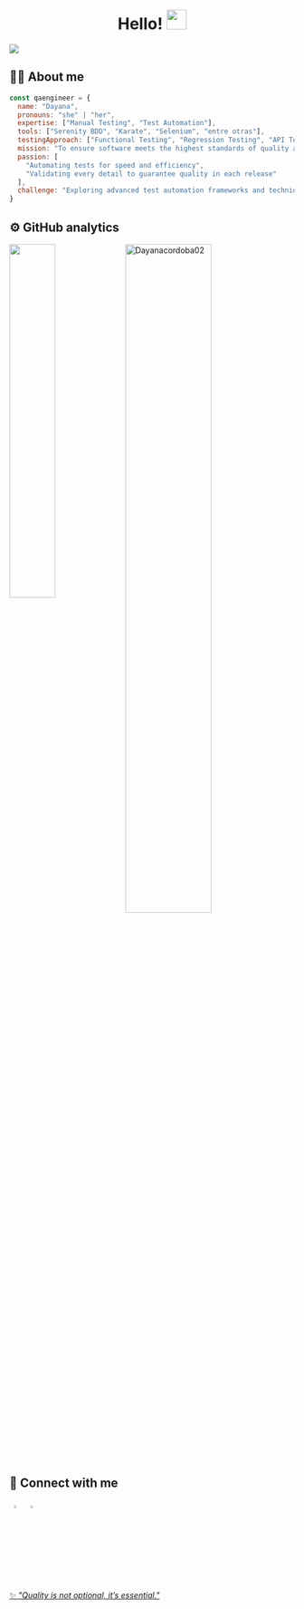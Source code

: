 <div align="center">
<h1 align="center">Hello! <img src="https://media.giphy.com/media/hvRJCLFzcasrR4ia7z/giphy.gif" width="35px"/> </h1>
</div>
<img src="https://i.imgur.com/Fpj94ez.png">

## 👩‍💻 About me

```javascript
const qaengineer = {
  name: "Dayana",
  pronouns: "she" | "her",
  expertise: ["Manual Testing", "Test Automation"],
  tools: ["Serenity BDD", "Karate", "Selenium", "entre otras"],
  testingApproach: ["Functional Testing", "Regression Testing", "API Testing", "End-to-End Testing"],
  mission: "To ensure software meets the highest standards of quality and performance.",
  passion: [
    "Automating tests for speed and efficiency",
    "Validating every detail to guarantee quality in each release"
  ],
  challenge: "Exploring advanced test automation frameworks and techniques"
}
```

## ⚙️ GitHub analytics

<img align="left" width="40%" src="https://github-readme-stats.vercel.app/api/top-langs/?username=Dayanacordoba02&layout=compact&theme=tokyonight" />
<img width="55%" src="https://github-readme-streak-stats.herokuapp.com/?user=Dayanacordoba02&theme=tokyonight" alt="Dayanacordoba02" />
  

## 🔗 Connect with me

 &nbsp; [<img src="https://img.icons8.com/color/48/000000/linkedin.png" width="3.5%"/>](https://www.linkedin.com/in/dayanacordoba02/)   &nbsp; <a href="Dayanacordoba1001@gmail.com"> <img src="https://img.icons8.com/fluent/48/000000/gmail.png" width="3.5%"/>
  
✨ *"Quality is not optional, it’s essential."*

